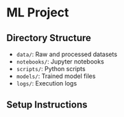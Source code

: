 # ML Project
## Directory Structure
- `data/`: Raw and processed datasets
- `notebooks/`: Jupyter notebooks
- `scripts/`: Python scripts
- `models/`: Trained model files
- `logs/`: Execution logs
## Setup Instructions